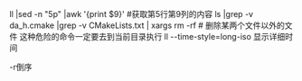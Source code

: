 ll |sed -n "5p" |awk '{print $9}'  #获取第5行第9列的内容
ls |grep -v da_h.cmake |grep -v CMakeLists.txt | xargs rm -rf # 删除某两个文件以外的文件
这种危险的命令一定要去到当前目录执行
ll --time-style=long-iso 显示详细时间

-r倒序